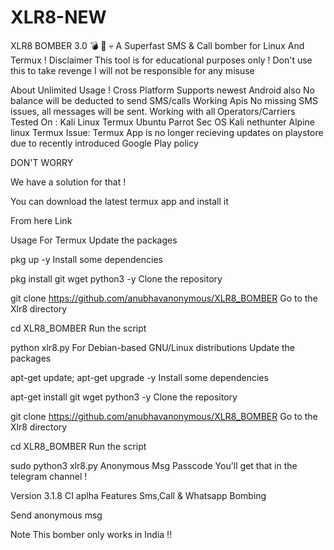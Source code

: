 # XLR8-NEW
XLR8 BOMBER 3.0 
💣 📱 💀
A Superfast SMS & Call bomber for Linux And Termux !
Disclaimer
This tool is for educational purposes only ! Don't use this to take revenge
I will not be responsible for any misuse

About
Unlimited Usage !
Cross Platform
Supports newest Android also
No balance will be deducted to send SMS/calls
Working Apis
No missing SMS issues, all messages will be sent.
Working with all Operators/Carriers
Tested On :
Kali Linux
Termux
Ubuntu
Parrot Sec OS
Kali nethunter
Alpine linux
Termux Issue:
Termux App is no longer recieving updates on playstore
due to recently introduced Google Play policy

DON'T WORRY

We have a solution for that !

You can download the latest termux app and install it

From here Link

Usage
For Termux
Update the packages

pkg up -y
Install some dependencies

pkg install git wget python3 -y
Clone the repository

git clone https://github.com/anubhavanonymous/XLR8_BOMBER
Go to the Xlr8 directory

cd XLR8_BOMBER
Run the script

python xlr8.py
For Debian-based GNU/Linux distributions
Update the packages

apt-get update; apt-get upgrade -y
Install some dependencies

apt-get install git wget python3 -y
Clone the repository

git clone https://github.com/anubhavanonymous/XLR8_BOMBER
Go to the Xlr8 directory

cd XLR8_BOMBER
Run the script

sudo python3 xlr8.py
Anonymous Msg Passcode
You'll get that in the telegram channel !

Version
3.1.8 CI aplha
Features
Sms,Call & Whatsapp Bombing

Send anonymous msg

Note
This bomber only works in India !!
